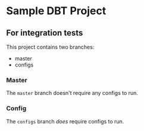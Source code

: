 
# Sample DBT Project
## For integration tests

This project contains two branches:
  - master
  - configs

### Master

The `master` branch doesn't require any configs to run.


### Config

The `configs` branch _does_ require configs to run.
